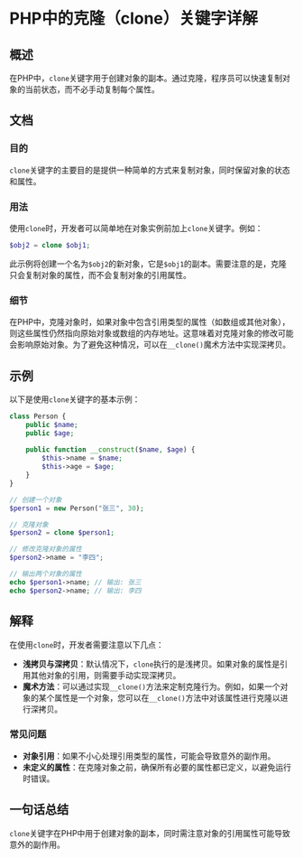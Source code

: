 <!--
Meta Description: # PHP中的克隆（clone）关键字详解 ## 概述 在PHP中，`clone`关键字用于创建对象的副本。通过克隆，程序员可以快速复制对象的当前状态，而不必手动复制每个属性。 ## 文档 ### 目的 `clone`关键字的主要目的是提供一种简单的方式来复制对象，同时保留对象的状态和属性。 ###...
Meta Keywords: clone, name, age, __clone, public
-->

# PHP中的克隆（clone）关键字详解

## 概述
在PHP中，`clone`关键字用于创建对象的副本。通过克隆，程序员可以快速复制对象的当前状态，而不必手动复制每个属性。

## 文档
### 目的
`clone`关键字的主要目的是提供一种简单的方式来复制对象，同时保留对象的状态和属性。

### 用法
使用`clone`时，开发者可以简单地在对象实例前加上`clone`关键字。例如：

```php
$obj2 = clone $obj1;
```

此示例将创建一个名为`$obj2`的新对象，它是`$obj1`的副本。需要注意的是，克隆只会复制对象的属性，而不会复制对象的引用属性。

### 细节
在PHP中，克隆对象时，如果对象中包含引用类型的属性（如数组或其他对象），则这些属性仍然指向原始对象或数组的内存地址。这意味着对克隆对象的修改可能会影响原始对象。为了避免这种情况，可以在`__clone()`魔术方法中实现深拷贝。

## 示例
以下是使用`clone`关键字的基本示例：

```php
class Person {
    public $name;
    public $age;
    
    public function __construct($name, $age) {
        $this->name = $name;
        $this->age = $age;
    }
}

// 创建一个对象
$person1 = new Person("张三", 30);

// 克隆对象
$person2 = clone $person1;

// 修改克隆对象的属性
$person2->name = "李四";

// 输出两个对象的属性
echo $person1->name; // 输出: 张三
echo $person2->name; // 输出: 李四
```

## 解释
在使用`clone`时，开发者需要注意以下几点：
- **浅拷贝与深拷贝**：默认情况下，`clone`执行的是浅拷贝。如果对象的属性是引用其他对象的引用，则需要手动实现深拷贝。
- **魔术方法**：可以通过实现`__clone()`方法来定制克隆行为。例如，如果一个对象的某个属性是一个对象，您可以在`__clone()`方法中对该属性进行克隆以进行深拷贝。

### 常见问题
- **对象引用**：如果不小心处理引用类型的属性，可能会导致意外的副作用。
- **未定义的属性**：在克隆对象之前，确保所有必要的属性都已定义，以避免运行时错误。

## 一句话总结
`clone`关键字在PHP中用于创建对象的副本，同时需注意对象的引用属性可能导致意外的副作用。